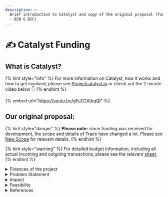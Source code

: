 ```yaml
---
description: >-
  Brief introduction to Catalyst and copy of the original proposal (funded in F8
  - B2B & B2C)
---
```


# ✍ Catalyst Funding

## What is Catalyst?

{% hint style="info" %}
For more information on Catalyst, how it works and how to get involved, please see [Projectcatalyst.io](https://projectcatalyst.io/) or check out the 2 minute video below  👇&#x20;
{% endhint %}

{% embed url="https://youtu.be/gFuTGXthqQI" %}

## Our original proposal:

{% hint style="danger" %}
**Please note:** since funding was received for development, the scope and details of Trace have changed a lot. Please see [New Scope](new-scope.md) for relevant details.&#x20;
{% endhint %}

{% hint style="warning" %}
For detailed budget information, including all actual incoming and outgoing transactions, please see the relevant [sheet](https://docs.google.com/spreadsheets/d/1LDhhRu9LeMZgQYN9FFDcSXjyHNXA8JDWbmknG9CSxGM/edit?usp=sharing).
{% endhint %}

<details>

<summary>Finances of the project</summary>



Amount request and granted by Catalyst: **USD 34620**

_Proposed_ budget allocations:

* 32GB Memory-optimized cloud server (USD 180 /mo) x 2 x 12 months = USD 4320;
* Full time software development (40 hours per week - for 24 weeks) = USD 14400;
* Full time product placement and client on-boarding (40 hours per week - for 24 weeks) = USD 14400;
* Seed grants for beta clients = USD 200 (10 ADA per client, MAX 20 clients);
* Travel costs for client on-boarding = USD 300;
* Promotional material = USD 500;
* Other project costs and incidentals = USD 500

</details>

<details>

<summary>Problem Statement</summary>

Consumers are finding value in product tracing. However, this is gated behind brand or industry portals and comes at a large cost \[1,2].

</details>

<details>

<summary>Impact</summary>

The solution will include an intuitive in-browser UI through which the producer can enter a number of details about their products. Some fields in the form will be mandatory (for example, time and location of production) and common fields will be handled as dropdown suggestions (for example, lot number). The form will also contain the possibility of creating custom fields.

Data added in this way will be “compressed” in a unique QR Code, to be added to the product in the physical world. This QR Code will accompany the product in its journey to the consumer, who, in turn, will be able to retrieve product information by scanning the QR Code.

During the process of QR Code creation, the product information will be included as metadata in a transaction which will be registered on Cardano’s Blockchain. Only users with the necessary NFT included in the transaction will be able to submit data relevant to their product. This represents both a “Quality Seal” and an anti-counterfeit measure (please see below in Foreseen challenges).

When the consumer retrieves the QR Code information, they will be able to share this information with their social network, increasing product visibility at no cost to the producer.

</details>

<details>

<summary>Feasibility</summary>

Proposed project phases (times are best estimates and refer to months after start of project):

_MONTHS 1-3:_

* Defining a metadata format to be used in the final process;
* “Trusted source” NFT minting policy release;
* Early Testnet phase, no UI, only raw transaction submitted and queried;

_MONTHS 4-6:_

* Creating a simple web UI to input metadata, sending transactions, and reading metadata;
* Creating a mobile UI to scan the generated QR codes;
* Early testers access the product in Testnet;
* Mainnet beta release (intended to be stable);
* Product release;

_MONTHS 7-12:_

* On-boarding of new clients;
* Scaling of solution;
* Further development (possible avenues may include payment platform and require further funding).

</details>

<details>

<summary>References</summary>

\[1] [Costs, Benefits and Business Value of Traceability: A Literature Review](https://www.researchgate.net/publication/338038880\_Costs\_Benefits\_and\_Business\_Value\_of\_Traceability\_A\_Literature\_Review)

\[2] [Consumer valuation of blockchain traceability for beef in the United States](https://onlinelibrary.wiley.com/doi/full/10.1002/aepp.13157)

</details>

